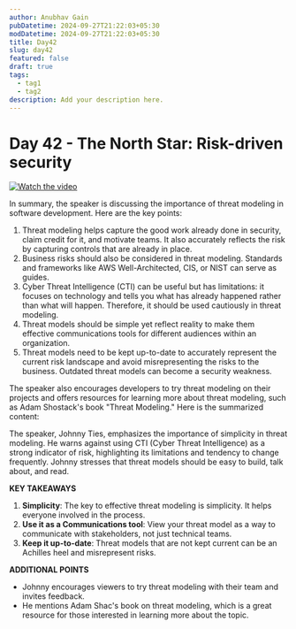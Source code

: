 ```yaml
---
author: Anubhav Gain
pubDatetime: 2024-09-27T21:22:03+05:30
modDatetime: 2024-09-27T21:22:03+05:30
title: Day42
slug: day42
featured: false
draft: true
tags:
  - tag1
  - tag2
description: Add your description here.
---
```


# Day 42 - The North Star: Risk-driven security

[![Watch the video](/thumbnails/day42.png)](https://www.youtube.com/watch?v=XlF19vL0S9c)

In summary, the speaker is discussing the importance of threat modeling in software development. Here are the key points:

1. Threat modeling helps capture the good work already done in security, claim credit for it, and motivate teams. It also accurately reflects the risk by capturing controls that are already in place.
2. Business risks should also be considered in threat modeling. Standards and frameworks like AWS Well-Architected, CIS, or NIST can serve as guides.
3. Cyber Threat Intelligence (CTI) can be useful but has limitations: it focuses on technology and tells you what has already happened rather than what will happen. Therefore, it should be used cautiously in threat modeling.
4. Threat models should be simple yet reflect reality to make them effective communications tools for different audiences within an organization.
5. Threat models need to be kept up-to-date to accurately represent the current risk landscape and avoid misrepresenting the risks to the business. Outdated threat models can become a security weakness.

The speaker also encourages developers to try threat modeling on their projects and offers resources for learning more about threat modeling, such as Adam Shostack's book "Threat Modeling."
Here is the summarized content:

The speaker, Johnny Ties, emphasizes the importance of simplicity in threat modeling. He warns against using CTI (Cyber Threat Intelligence) as a strong indicator of risk, highlighting its limitations and tendency to change frequently. Johnny stresses that threat models should be easy to build, talk about, and read.

**KEY TAKEAWAYS**

1. **Simplicity**: The key to effective threat modeling is simplicity. It helps everyone involved in the process.
2. **Use it as a Communications tool**: View your threat model as a way to communicate with stakeholders, not just technical teams.
3. **Keep it up-to-date**: Threat models that are not kept current can be an Achilles heel and misrepresent risks.

**ADDITIONAL POINTS**

- Johnny encourages viewers to try threat modeling with their team and invites feedback.
- He mentions Adam Shac's book on threat modeling, which is a great resource for those interested in learning more about the topic.
